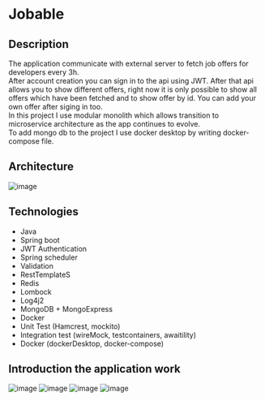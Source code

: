 # Jobable
## Description
The application communicate with external server to fetch job offers for developers every 3h. <br>
After account creation you can sign in to the api using JWT. After that api allows you to show different offers, right now it is only possible to show all offers which have been fetched
and to show offer by id. You can add your own offer after siging in too.<br>
In this project I use modular monolith which allows transition to microservice architecture as the app continues to evolve. <br>
To add mongo db to the project I use docker desktop by writing docker-compose file.
## Architecture
![image](https://github.com/user-attachments/assets/b9fcfcb8-a519-4b66-bb67-4419c61cbf4d)

## Technologies 
- Java 
- Spring boot
- JWT Authentication
- Spring scheduler
- Validation
- RestTemplateS
- Redis
- Lombock
- Log4j2
- MongoDB + MongoExpress
- Docker
- Unit Test (Hamcrest, mockito)
- Integration test (wireMock, testcontainers, awaitility)
- Docker (dockerDesktop, docker-compose)
## Introduction the application work
![image](https://github.com/user-attachments/assets/080bc3c5-b0f8-4a1b-9427-e92e8b268a17)
![image](https://github.com/user-attachments/assets/81518abe-2920-4ae9-9dff-185714878e01)
![image](https://github.com/user-attachments/assets/bac27c16-29d9-4ab1-862f-fd41c5157dad)
![image](https://github.com/user-attachments/assets/b6112cfe-a967-46b8-bcef-e09c547e492e)




